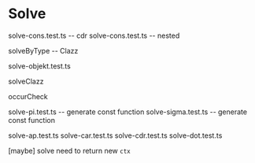 # Solve

solve-cons.test.ts -- cdr
solve-cons.test.ts -- nested

solveByType -- Clazz

solve-objekt.test.ts

solveClazz

occurCheck

solve-pi.test.ts -- generate const function
solve-sigma.test.ts -- generate const function

solve-ap.test.ts
solve-car.test.ts
solve-cdr.test.ts
solve-dot.test.ts

[maybe] solve need to return new `ctx`
